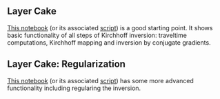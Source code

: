 
<a id='Layer-Cake-1'></a>

## Layer Cake


[This notebook](https://github.com/cako/KirchMig.jl/blob/master/notebooks/LayerCake.ipynb) (or its associated [script](https://github.com/cako/KirchMig.jl/blob/master/notebooks/LayerCake.jl)) is a good starting point. It shows basic functionality of all steps of Kirchhoff inversion: traveltime computations, Kirchhoff mapping and inversion by conjugate gradients.


<a id='Layer-Cake:-Regularization-1'></a>

## Layer Cake: Regularization


[This notebook](https://github.com/cako/KirchMig.jl/blob/master/notebooks/LayerCake-Regularized.ipynb) (or its associated [script](https://github.com/cako/KirchMig.jl/blob/master/notebooks/LayerCake-Regularized.jl)) has some more advanced functionality including regularing the inversion.

